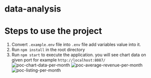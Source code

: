 # data-analysis
# Steps to use the project

1. Convert `.example.env` file into `.env` file add variables value into it.
2. Run `npm install` in the root directory
3. Run `npm start` to execute the application. you will see chart data on given port for example
`http://localhost:8087/`
![poc-chart-data-per-month](https://user-images.githubusercontent.com/50017804/170789582-417c9aff-d0db-440f-805f-f1dfc0ab2d6c.png)
![poc-average-revenue-per-month](https://user-images.githubusercontent.com/50017804/170789591-692691c4-961d-4e1e-92cc-672cf7d3e42f.png)
![poc-listing-per-month](https://user-images.githubusercontent.com/50017804/170789597-839c069b-1616-43d3-8e6c-fd3741c2443c.png)
